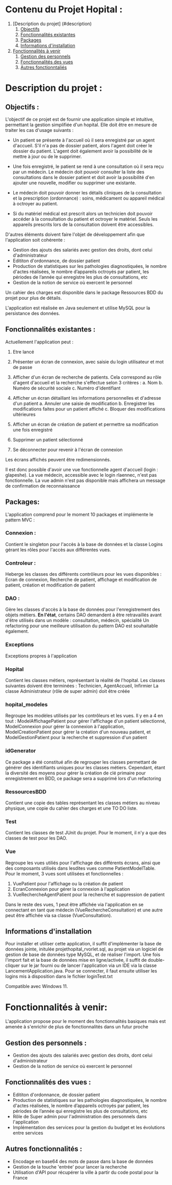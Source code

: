 # Contenu du Projet Hopital :
1. [Description du projet] (#description)
    1. [Objectifs](#objectifs)
    2. [Fonctionnalités existantes](#fonction)
    3. [Packages](#packages)
    4. [Informations d'installation](#install)
2. [Fonctionnalités à venir](#soon)
    1. [Gestion des personnels](#people)
    2. [Fonctionnalités des vues](#views)
    3. [Autres fonctionntaliés](#other)

# Description du projet :  <a name="description"></a>

## Objectifs : <a name="Objectifs"></a>

L'objectif de ce projet est de fournir une application simple et intuitive, permettant la gestion simplifiée d'un hopital. Elle doit être en mesure de traiter les cas d'usage suivants :
- Un patient se présente à l'accueil où il sera enregistré par un agent d'accueil. S'il n'a pas de dossier patient, alors l'agent doit créer le dossier du patient. L'agent doit également avoir la possibilité de le mettre à jour ou de le supprimer. 

- Une fois enregistré, le patient se rend à une consultation où il sera reçu par un médecin. Le médecin doit pouvoir consulter la liste des consultations dans le dossier patient et doit avoir la possibilité d'en ajouter une nouvelle, modifier ou supprimer une existante. 

- Le médecin doit pouvoir donner les détails cliniques de la consultation et la prescription (ordonnance) : soins, médicament ou appareil médical à octroyer au patient.

- Si du matériel médical est prescrit alors un technicien doit pouvoir accéder à la consultation du patient et octroyer le matériel. Seuls les appareils prescrits lors de la consultation doivent être accessibles. 

D'autres éléments doivent faire l'objet de développement afin que l'application soit cohérente :
- Gestion des ajouts des salariés avec gestion des droits, dont celui d'administrateur
- Edititon d'ordonnance, de dossier patient
- Production de statistiques sur les pathologies diagnostiquées, le nombre d'actes réalisées, le nombre d’appareils octroyés par patient, les périodes de l’année qui enregistre les plus de consultations, etc
- Gestion de la notion de service où exercent le personnel

Un cahier des charges est disponible dans le package Ressources BDD du projet pour plus de détails.

L'application est réalisée en Java seulement et utilise MySQL pour la persistance des données.

## Fonctionnalités existantes : <a name="fonction"></a>
Actuellement l'application peut :
1. Etre lancé 

2. Présenter un écran de connexion, avec saisie du login utilisateur et mot de passe

3. Afficher d'un écran de recherche de patients. Cela correspond au rôle d'agent d'accueil et la recherche s'effectue selon 3 critères :
a. Nom
b. Numéro de sécurité sociale
c. Numéro d'identifiant

4. Afficher un écran détaillant les informations personnelles et d'adresse d'un patient
a. Annuler une saisie de modification
b. Enregistrer les modifications faites pour un patient affiché
c. Bloquer des modifications ultérieures

5. Afficher un écran de création de patient et permettre sa modification une fois enregistré

6. Supprimer un patient sélectionné

7. Se déconnecter pour revenir à l'écran de connexion 

Les écrans affichés peuvent être redimensionnés.

Il est donc possible d'avoir une vue fonctionnelle agent d'accueil (login : glapeshe).
La vue médecin, accessible avec le login rlaennec, n'est pas fonctionnelle.
La vue admin n'est pas disponible mais affichera un message de confirmation de reconnaissance


## Packages: <a name="packages"></a>
L'application comprend pour le moment 10 packages et implémente le pattern MVC :

### Connexion : 
Contient le singleton pour l'accès à la base de données et la classe Logins gérant les rôles pour l'accès aux différentes vues.

### Controleur :
Heberge les classes des différents contrôleurs pour les vues disponibles : Ecran de connexion, Recherche de patient, affichage et modification de patient, création et modification de patient

### DAO :
Gère les classes d'accès à la base de données pour l'enregistrement des objets métiers.
**En l'état**, certains DAO demandent à être retravaillés avant d'être utilisés dans un modèle : consultation, médecin, spécialité
Un refactoring pour une meilleure utilisation du pattern DAO est souhaitable également.

### Exceptions
Exceptions propres à l'application

### Hopital
Contient les classes métiers, représentant la réalité de l'hopital.
Les classes suivantes doivent être terminées : Technicien, AgentAccueil, Infirmier
La classe Administrateur (rôle de super admin) doit être créée

### hopital_modeles
Regroupe les modèles utilisés par les contrôleurs et les vues. Il y en a 4 en tout : ModelAffichagePatient pour gérer l'affichage d'un patient sélectionné, ModelConnexion pour gérer la connexion à l'application, ModelCreationPatient pour gérer la création d'un nouveau patient, et ModelGestionPatient pour la recherche et suppression d'un patient

### idGenerator
Ce package a été constitué afin de regrouper les classes permettant de générer des identifiants uniques pour les classes métiers.
Cependant, étant la diversité des moyens pour gérer la création de clé primaire pour enregistrement en BDD, ce package sera a supprimé lors d'un refactoring

### RessourcesBDD
Contient une copie des tables représentant les classes métiers au niveau physique, une copie du cahier des charges et une TO DO liste.

### Test
Contient les classes de test JUnit du projet. Pour le moment, il n'y a que des classes de test pour les DAO. 

### Vue
Regroupe les vues utiliés pour l'affichage des différents écrans, ainsi que des composants utilisés dans lesdites vues comme PatientModelTable. Pour le moment, 3 vues sont utilisées et fonctionnelles : 
1. VuePatient pour l'affichage ou la création de patient
2. EcranConnexion pour gérer la connexion à l'application
3. VueRechercheAgentPatient pour la recherche et suppression de patient

Dans le reste des vues, 1 peut être affichée via l'application en se connectant en tant que médecin (VueRechercheConsultation) et une autre peut être affichée via sa classe (VueConsultation).


## Informations d'installation <a name="install"></a>
Pour installer et utiliser cette application, il suffit d'implémenter la base de données jointe, initulée projethopital_rvorlet.sql, au projet via un logiciel de gestion de base de données type MySQL, et de réaliser l'import. 
Une fois l'import fait et la base de données mise en ligne/activée, il suffit de double-cliquer sur le jar fourni ou de lancer l'application via un IDE via la classe LancementApplication.java.
Pour se connecter, il faut ensuite utiliser les logins mis à disposition dans le fichier loginTest.txt

Compatible avec Windows 11. 


# Fonctionnalités à venir: <a name="soon"></a>

L'application propose pour le moment des fonctionnalités basiques mais est amenée à s'enrichir de plus de fonctionnalités dans un futur proche 

## Gestion des personnels : <a name="people"></a>
- Gestion des ajouts des salariés avec gestion des droits, dont celui d'administrateur
- Gestion de la notion de service où exercent le personnel

## Fonctionnalités des vues : <a name="views"></a>
- Edititon d'ordonnance, de dossier patient
- Production de statistiques sur les pathologies diagnostiquées, le nombre d'actes réalisées, le nombre d’appareils octroyés par patient, les périodes de l’année qui enregistre les plus de consultations, etc
- Rôle de Super admin pour l'administration des personnels dans l'application
- Implémentation des services pour la gestion du budget et les évolutions entre services 

## Autres fonctionnalités : <a name="other"></a>
- Encodage en base64 des mots de passe dans la base de données 
- Gestion de la touche 'entrée' pour lancer la recherche
- Utilisation d'API pour récupérer la ville à partir du code postal pour la France    
